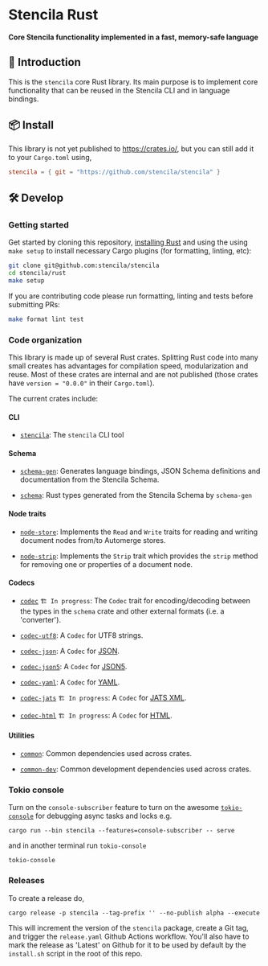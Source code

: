 # Stencila Rust

**Core Stencila functionality implemented in a fast, memory-safe language**

## 🦀 Introduction

This is the `stencila` core Rust library. Its main purpose is to implement core functionality that can be reused in the Stencila CLI and in language bindings.

## 📦 Install

This library is not yet published to https://crates.io/, but you can still add it to your `Cargo.toml` using,

```toml
stencila = { git = "https://github.com/stencila/stencila" }
```

## 🛠️ Develop

### Getting started

Get started by cloning this repository, [installing Rust](https://rustup.rs) and using the using `make setup` to install necessary Cargo plugins (for formatting, linting, etc):

```sh
git clone git@github.com:stencila/stencila
cd stencila/rust
make setup
```

If you are contributing code please run formatting, linting and tests before submitting PRs:

```sh
make format lint test
```

### Code organization

This library is made up of several Rust crates. Splitting Rust code into many small creates has advantages for compilation speed, modularization and reuse. Most of these crates are internal and are not published (those crates have `version = "0.0.0"` in their `Cargo.toml`).

The current crates include:

#### CLI

- [`stencila`](stencila): The `stencila` CLI tool

#### Schema

- [`schema-gen`](schema-gen): Generates language bindings, JSON Schema definitions and documentation from the Stencila Schema.

- [`schema`](schema): Rust types generated from the Stencila Schema by `schema-gen`

#### Node traits

- [`node-store`](node-store): Implements the `Read` and `Write` traits for reading and writing document nodes from/to Automerge stores.

- [`node-strip`](node-strip): Implements the `Strip` trait which provides the `strip` method for removing one or properties of a document node.

#### Codecs

- [`codec`](codec) `🏗️ In progress`: The `Codec` trait for encoding/decoding between the types in the `schema` crate and other external formats (i.e. a 'converter').

- [`codec-utf8`](codec-utf8): A `Codec` for UTF8 strings.

- [`codec-json`](codec-json): A `Codec` for [JSON](https://json.org/).

- [`codec-json5`](codec-json5): A `Codec` for [JSON5](https://json5.org/).

- [`codec-yaml`](codec-yaml): A `Codec` for [YAML](https://yaml.org/).

- [`codec-jats`](codec-jats) `🏗️ In progress`: A `Codec` for [JATS XML](https://jats.nlm.nih.gov/).

- [`codec-html`](codec-html) `🏗️ In progress`: A `Codec` for [HTML](https://developer.mozilla.org/en-US/docs/Web/HTML).

#### Utilities

- [`common`](common): Common dependencies used across crates.

- [`common-dev`](common-dev): Common development dependencies used across crates.


### Tokio console

Turn on the `console-subscriber` feature to turn on the awesome [`tokio-console`](https://github.com/tokio-rs/console) for debugging async tasks and locks e.g.

```console
cargo run --bin stencila --features=console-subscriber -- serve
```

and in another terminal run `tokio-console`

```console
tokio-console
```


### Releases

To create a release do,

```console
cargo release -p stencila --tag-prefix '' --no-publish alpha --execute
```

This will increment the version of the `stencila` package, create a Git tag, and trigger the `release.yaml` Github Actions workflow. You'll also have to mark the release as 'Latest' on Github for it to be used by default by the `install.sh` script in the root of this repo.
